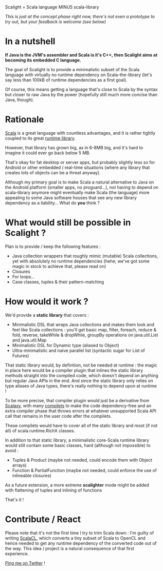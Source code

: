 Scalight = Scala language MINUS scala-library

*This is just at the concept phase right now, there's not even a prototype to try out, but your feedback is welcome (see below)*

In a nutshell
=============

**If Java is the JVM's assembler and Scala is it's C++, then Scalight aims at becoming its embedded C language.**

The goal of Scalight is to provide a minimalistic subset of the Scala language with virtually no runtime dependency on Scala-the-library (let's say less than 100kB of runtime dependencies as a first goal).

Of course, this means getting a language that's close to Scala by the syntax but closer to raw Java by the power (hopefully still much more concise than Java, though).

Rationale
=========

[Scala](http://www.scala-lang.org) is a great language with countless advantages, and it is rather tightly coupled to its great [runtime library](file://localhost/Users/ochafik/bin/scala-2.10.0.latest-devel-docs/api/index.html).

However, that library has grown big, as in 6-8MB big, and it's hard to imagine it could ever go back below 5 MB.

That's okay for fat desktop or server apps, but probably slightly less so for Android or other embedded / real-time situations (where any library that creates lots of objects can be a threat anyway).

Although my primary goal is to make Scala a natural alternative to Java on the Android platform (smaller apps, no proguard...), not having to depend on scala-library anymore might eventually make Scala (the language) more appealing to some Java software houses that see any new library dependency as a liability... What do **you** think ? 

What would still be possible in Scalight ?
==========================================

Plan is to provide / keep the following features :
*   Java collection wrappers that roughly mimic (mutable) Scala collections, yet with absolutely no runtime dependencies (hehe, we've got some magic in stock to achieve that, please read on)
*   Closures
*   For loops... 
*   Case classes, tuples & their pattern-matching

How would it work ?
===================

We'd provide a **static library** that covers :
*   Minimalistic DSL that wraps Java collections and makes them look and feel like Scala collections : you'll get basic map, filter, foreach, reduce & fold, reverse, takeWhile & dropWhile, groupBy operations on java.util.List and java.util.Map
*   Minimalistic DSL for Dynamic type (aliased to Object) 
*   Ultra-minimalistic and naive parallel list (syntactic sugar for List of Futures)

That static library would, by definition, not be needed at runtime : the magic in place here would be a compiler plugin that inlines the static library methods straight into the compiled code, which doesn't depend on anything but regular Java APIs in the end. And since the static library only relies on type aliases of Java types, there's really nothing to depend upon at runtime !

To be more precise, that compiler plugin would just be a derivative from [Scalaxy](http://github.com/ochafik/Scalaxy), with many [compilets](https://github.com/ochafik/Scalaxy/wiki/Scalaxy-Compilets) to make the code dependency-free and an extra compiler phase that throws errors at whatever unsupported Scala API call that remains in the user code after the compilets.

These compilets would have to cover all of the static library and most (if not all) of scala.runtime.RichX classes. 

In addition to that static library, a minimalistic core-Scala runtime library would still contain some basic classes, hard (although not impossible) to avoid :
*   Tuples & Product (maybe not needed, could encode them with Object arrays)
*   Function & PartialFunction (maybe not needed, could enforce the use of inlineable closures)

As a future extension, a more extreme **scalighter** mode might be added with flattening of tuples and inlining of functions 

That's it !

Contribute / React
==================

Please note that it's not the first time I try to trim Scala down : I'm guilty of writing [ScalaCL](http://code.google.com/p/scalacl/), which converts a tiny subset of Scala to OpenCL and hence needed to get any runtime dependency of the converted code out of the way. This idea / project is a natural consequence of that first experience.

[Ping me on Twitter](http://twitter.com/ochafik) !